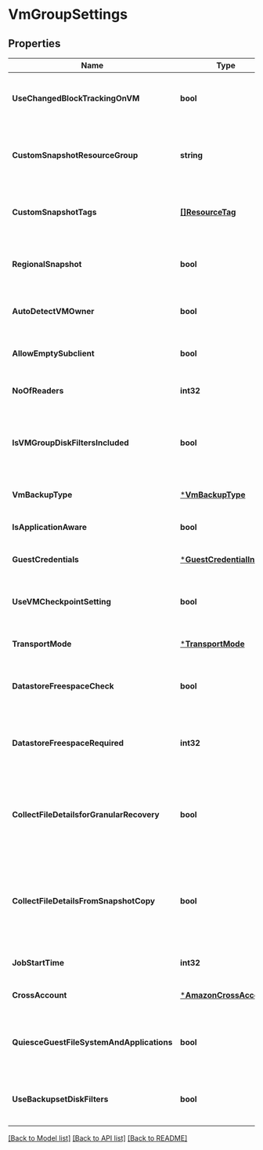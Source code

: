 # VmGroupSettings

## Properties
Name | Type | Description | Notes
------------ | ------------- | ------------- | -------------
**UseChangedBlockTrackingOnVM** | **bool** | True if Changed Block Tracking is enabled | [optional] [default to true]
**CustomSnapshotResourceGroup** | **string** | Custom snapshot resource group name for Azure | [optional] [default to null]
**CustomSnapshotTags** | [**[]ResourceTag**](resourceTag.md) | represents custom tags to be set on snapshots | [optional] [default to null]
**RegionalSnapshot** | **bool** | True when snapshot storage location is regional | [optional] [default to true]
**AutoDetectVMOwner** | **bool** | True if auto detect VM Owner enabled | [optional] [default to null]
**AllowEmptySubclient** | **bool** | True if empty subclient is allowed | [optional] [default to null]
**NoOfReaders** | **int32** | Number of readers for backup | [optional] [default to 5]
**IsVMGroupDiskFiltersIncluded** | **bool** | Is VM group disk filters included in VM instance disk filters | [optional] [default to null]
**VmBackupType** | [***VmBackupType**](vmBackupType.md) |  | [optional] [default to null]
**IsApplicationAware** | **bool** | Is the VM App Aware | [optional] [default to null]
**GuestCredentials** | [***GuestCredentialInfo**](guestCredentialInfo.md) |  | [optional] [default to null]
**UseVMCheckpointSetting** | **bool** | True if use VM CheckPoint setting is enabled | [optional] [default to false]
**TransportMode** | [***TransportMode**](transportMode.md) |  | [optional] [default to null]
**DatastoreFreespaceCheck** | **bool** | True if Datastore Free space check is enabled | [optional] [default to true]
**DatastoreFreespaceRequired** | **int32** | precentage of datastore free space check value | [optional] [default to 10]
**CollectFileDetailsforGranularRecovery** | **bool** | True if metadata collection is enabled. Only applicable for Indexing v1 | [optional] [default to false]
**CollectFileDetailsFromSnapshotCopy** | **bool** | True if metadata collection is enabled for intellisnap jobs. Only applicable for Indexing v1 | [optional] [default to false]
**JobStartTime** | **int32** | Start Time for the VM Group Job | [optional] [default to null]
**CrossAccount** | [***AmazonCrossAccount**](AmazonCrossAccount.md) |  | [optional] [default to null]
**QuiesceGuestFileSystemAndApplications** | **bool** | True if VM backup type is File system and application consistent | [optional] [default to null]
**UseBackupsetDiskFilters** | **bool** | True if use of backupset disk filters is allowed | [optional] [default to null]

[[Back to Model list]](../README.md#documentation-for-models) [[Back to API list]](../README.md#documentation-for-api-endpoints) [[Back to README]](../README.md)

